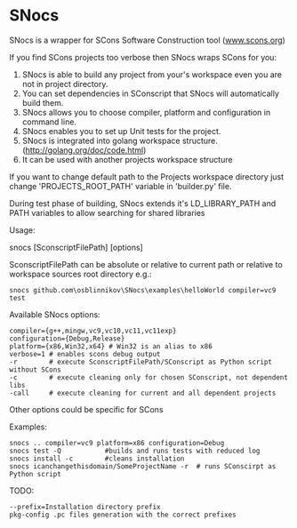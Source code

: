SNocs
=====

SNocs is a wrapper for SCons Software Construction tool (www.scons.org)

If you find SCons projects too verbose then SNocs wraps SCons for you:

1. SNocs is able to build any project from your's workspace even you are not in project directory.
2. You can set dependencies in SConscript that SNocs will automatically build them.
3. SNocs allows you to choose compiler, platform and configuration in command line.
4. SNocs enables you to set up Unit tests for the project.
5. SNocs is integrated into golang workspace structure. (http://golang.org/doc/code.html)
6. It can be used with another projects workspace structure

If you want to change default path to the Projects workspace directory just change 'PROJECTS_ROOT_PATH' variable in 'builder.py' file. 

During test phase of building, SNocs extends it's LD_LIBRARY_PATH and PATH variables to allow searching for shared libraries


Usage:

snocs [SconscriptFilePath] [options]

SconscriptFilePath can be absolute or relative to current path or 
relative to workspace sources root directory e.g.:

    snocs github.com\osblinnikov\SNocs\examples\helloWorld compiler=vc9 test

Available SNocs options:

    compiler={g++,mingw,vc9,vc10,vc11,vc11exp}
    configuration={Debug,Release}
    platform={x86,Win32,x64} # Win32 is an alias to x86
    verbose=1 # enables scons debug output
    -r        # execute SconscriptFilePath/SConscript as Python script without SCons
    -c        # execute cleaning only for chosen SConscript, not dependent libs
    -call     # execute cleaning for current and all dependent projects
    
Other options could be specific for SCons

Examples:

    snocs .. compiler=vc9 platform=x86 configuration=Debug
    snocs test -Q           #builds and runs tests with reduced log
    snocs install -c        #cleans installation
    snocs icanchangethisdomain/SomeProjectName -r  # runs SConscirpt as Python script
    
    
    
TODO:

    --prefix=Installation directory prefix
    pkg-config .pc files generation with the correct prefixes
